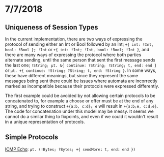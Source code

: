 # 7/7/2018

## Uniqueness of Session Types

In the current implementation, there are two ways of expressing the protocol of sending either an Int or Bool followed by an Int; `+{ int: !Int, bool: !Bool }; !Int` or `+{ int: !Int; !Int, bool: !Bool; !Int }`, and there are many ways of expressing the protocol where both parties alternate sending, until the same person that sent the first message sends the last one; `!String; µt. &{ continue: ?String; !String; t, end: end }` or `µt. +{ continue: !String; ?String; t, end: !String }`. In some ways, these have different meanings, but since they represent the same messages being sent there could be issues where automata are incorrectly marked as incompatible because their protocols were expressed differently.

The first example could be avoided by not allowing certain protocols to be concatenated to, for example a choose or offer must be at the end of any string, and trying to construct `+{a:b, c:d}; e` will result in `+{a:b;e, c:d;e}`. The code for concatenation under this model may be messy. It seems we cannot do a similar thing to fixpoints, and even if we could it wouldn't result in a unique representation of protocols.

## Simple Protocols

[ICMP Echo](https://tools.ietf.org/html/rfc862): `µt. (!Bytes; ?Bytes; +{ sendMore: t, end: end })`

